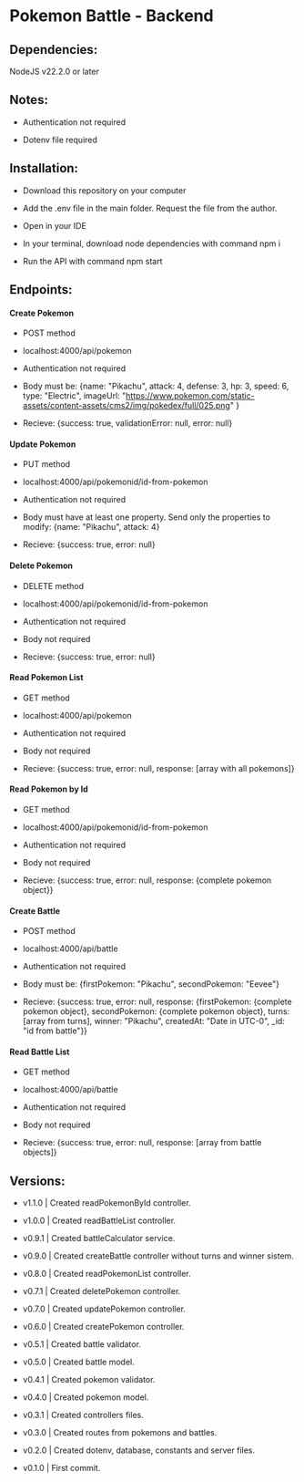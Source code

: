 # Pokemon Battle - Backend

## Dependencies:

NodeJS v22.2.0 or later

## Notes:

- Authentication not required

- Dotenv file required

## Installation:

- Download this repository on your computer

- Add the .env file in the main folder. Request the file from the author.

- Open in your IDE

- In your terminal, download node dependencies with command npm i

- Run the API with command npm start

## Endpoints:

#### Create Pokemon

- POST method

- localhost:4000/api/pokemon

- Authentication not required

- Body must be:
  {name: "Pikachu", attack: 4, defense: 3, hp: 3, speed: 6, type: "Electric", imageUrl: "https://www.pokemon.com/static-assets/content-assets/cms2/img/pokedex/full/025.png"
  }

- Recieve:
  {success: true, validationError: null, error: null}

#### Update Pokemon

- PUT method

- localhost:4000/api/pokemonid/id-from-pokemon

- Authentication not required

- Body must have at least one property. Send only the properties to modify:
  {name: "Pikachu", attack: 4}

- Recieve:
  {success: true, error: null}

#### Delete Pokemon

- DELETE method

- localhost:4000/api/pokemonid/id-from-pokemon

- Authentication not required

- Body not required

- Recieve:
  {success: true, error: null}

#### Read Pokemon List

- GET method

- localhost:4000/api/pokemon

- Authentication not required

- Body not required

- Recieve:
  {success: true, error: null, response: [array with all pokemons]}

#### Read Pokemon by Id

- GET method

- localhost:4000/api/pokemonid/id-from-pokemon

- Authentication not required

- Body not required

- Recieve:
  {success: true, error: null, response: {complete pokemon object}}

#### Create Battle

- POST method

- localhost:4000/api/battle

- Authentication not required

- Body must be:
  {firstPokemon: "Pikachu", secondPokemon: "Eevee"}

- Recieve:
  {success: true, error: null, response: {firstPokemon: {complete pokemon object}, secondPokemon: {complete pokemon object}, turns: [array from turns], winner: "Pikachu", createdAt: "Date in UTC-0", \_id: "id from battle"}}

#### Read Battle List

- GET method

- localhost:4000/api/battle

- Authentication not required

- Body not required

- Recieve:
  {success: true, error: null, response: [array from battle objects]}

## Versions:

- v1.1.0 | Created readPokemonById controller.

- v1.0.0 | Created readBattleList controller.

- v0.9.1 | Created battleCalculator service.

- v0.9.0 | Created createBattle controller without turns and winner sistem.

- v0.8.0 | Created readPokemonList controller.

- v0.7.1 | Created deletePokemon controller.

- v0.7.0 | Created updatePokemon controller.

- v0.6.0 | Created createPokemon controller.

- v0.5.1 | Created battle validator.

- v0.5.0 | Created battle model.

- v0.4.1 | Created pokemon validator.

- v0.4.0 | Created pokemon model.

- v0.3.1 | Created controllers files.

- v0.3.0 | Created routes from pokemons and battles.

- v0.2.0 | Created dotenv, database, constants and server files.

- v0.1.0 | First commit.
